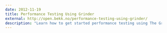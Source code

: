 ```yaml
---
date: 2012-11-19
title: Performance Testing Using Grinder
external: http://open.bekk.no/performance-testing-using-grinder/
description: "Learn how to get started performance testing using The Grinder."
---
```

